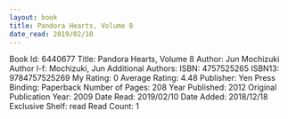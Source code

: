 ```yaml
---
layout: book
title: Pandora Hearts, Volume 8
date_read: 2019/02/10
---
```


Book Id: 6440677
Title: Pandora Hearts, Volume 8
Author: Jun Mochizuki
Author l-f: Mochizuki, Jun
Additional Authors: 
ISBN: 4757525265
ISBN13: 9784757525269
My Rating: 0
Average Rating: 4.48
Publisher: Yen Press
Binding: Paperback
Number of Pages: 208
Year Published: 2012
Original Publication Year: 2009
Date Read: 2019/02/10
Date Added: 2018/12/18
Exclusive Shelf: read
Read Count: 1

